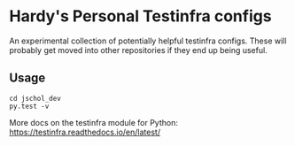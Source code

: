 # Hardy's Personal Testinfra configs

An experimental collection of potentially helpful testinfra configs. These will probably get moved into other repositories if they end up being useful.

## Usage

```
cd jschol_dev
py.test -v
```

More docs on the testinfra module for Python: https://testinfra.readthedocs.io/en/latest/
